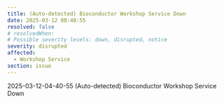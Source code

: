 ```yaml
---
title: (Auto-detected) Bioconductor Workshop Service Down
date: 2025-03-12 08:40:55
resolved: false
# resolvedWhen: 
# Possible severity levels: down, disrupted, notice
severity: disrupted
affected:
  - Workshop Service
section: issue
---
```


2025-03-12-04-40-55 (Auto-detected) Bioconductor Workshop Service Down

